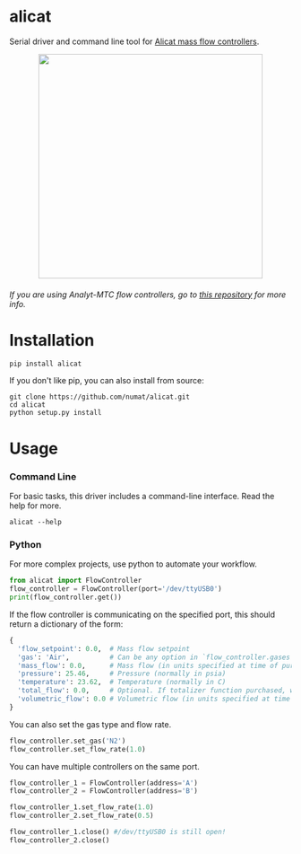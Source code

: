 alicat
======

Serial driver and command line tool for
[Alicat mass flow controllers](http://www.alicat.com/products/mass-flow-meters-and-controllers/mass-flow-controllers/).

<p align="center">
  <img src="http://www.alicat.com/wpinstall/wp-content/uploads/2012/01/gas-mass-flow-controller1.jpg" height="400" />
</p>

###### If you are using Analyt-MTC flow controllers, go to [this repository](https://github.com/schlenzmeister/AnalytMTC/wiki) for more info.

Installation
============

```
pip install alicat
```

If you don't like pip, you can also install from source:

```
git clone https://github.com/numat/alicat.git
cd alicat
python setup.py install
```

Usage
=====

### Command Line

For basic tasks, this driver includes a command-line interface. Read the help
for more.

```
alicat --help
```

### Python

For more complex projects, use python to automate your workflow.

```python
from alicat import FlowController
flow_controller = FlowController(port='/dev/ttyUSB0')
print(flow_controller.get())
```

If the flow controller is communicating on the specified port, this should
return a dictionary of the form:

```python
{
  'flow_setpoint': 0.0,  # Mass flow setpoint
  'gas': 'Air',          # Can be any option in `flow_controller.gases`
  'mass_flow': 0.0,      # Mass flow (in units specified at time of purchase)
  'pressure': 25.46,     # Pressure (normally in psia)
  'temperature': 23.62,  # Temperature (normally in C)
  'total_flow': 0.0,     # Optional. If totalizer function purchased, will be included
  'volumetric_flow': 0.0 # Volumetric flow (in units specified at time of purchase)
}
```

You can also set the gas type and flow rate.

```python
flow_controller.set_gas('N2')
flow_controller.set_flow_rate(1.0)
```

You can have multiple controllers on the same port.

```python
flow_controller_1 = FlowController(address='A')
flow_controller_2 = FlowController(address='B')

flow_controller_1.set_flow_rate(1.0)
flow_controller_2.set_flow_rate(0.5)

flow_controller_1.close() #/dev/ttyUSB0 is still open!
flow_controller_2.close()
```